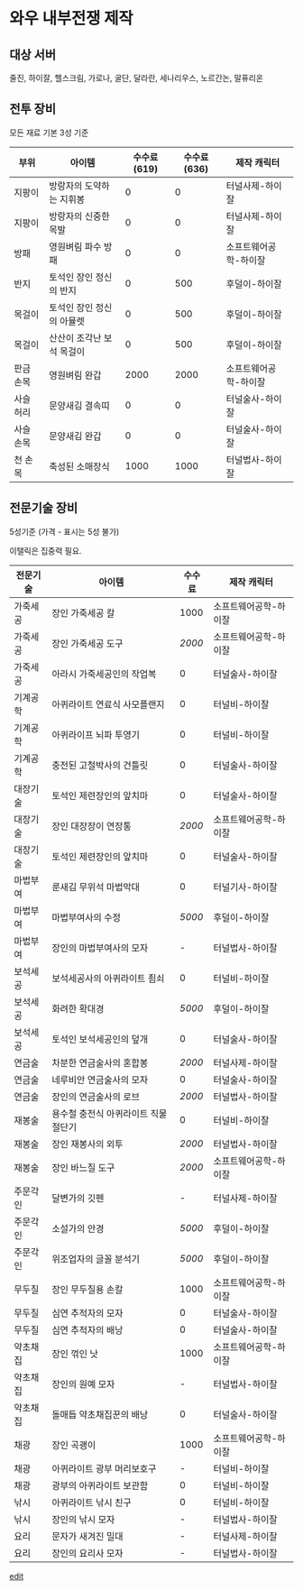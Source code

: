 # 와우 내부전쟁 제작

## 대상 서버

줄진, 하이잘, 헬스크림, 가로나, 굴단, 달라란, 세나리우스, 노르간논, 말퓨리온

## 전투 장비

모든 재료 기본 3성 기준

| 부위 | 아이템 | 수수료(619) | 수수료 (636) | 제작 캐릭터 |
|-|-|-|-|-|
|지팡이|방랑자의 도약하는 지휘봉|0|0|터널사제-하이잘|
|지팡이|방랑자의 신중한 목발|0|0|터널사제-하이잘|
|방패|영원벼림 파수 방패|0|0|소프트웨어공학-하이잘|
|반지|토석인 장인 정신의 반지|0|500|후덜이-하이잘|
|목걸이|토석인 장인 정신의 아뮬렛|0|500|후덜이-하이잘|
|목걸이|산산이 조각난 보석 목걸이|0|500|후덜이-하이잘|
|판금 손목|영원벼림 완갑|2000|2000|소프트웨어공학-하이잘|
|사슬 허리|문양새김 결속띠|0|0|터널술사-하이잘|
|사슬 손목|문양새김 완갑|0|0|터널술사-하이잘|
|천 손목|축성된 소매장식|1000|1000|터널법사-하이잘|

## 전문기술 장비

5성기준 (가격 - 표시는 5성 불가)

이탤릭은 집중력 필요.

| 전문기술 | 아이템 | 수수료 | 제작 캐릭터 |
|-|-|-|-|
|가죽세공|장인 가죽세공 칼|1000|소프트웨어공학-하이잘|
|가죽세공|장인 가죽세공 도구|_2000_|소프트웨어공학-하이잘|
|가죽세공|아라시 가죽세공인의 작업복|0|터널술사-하이잘|
|기계공학|아퀴라이트 연료식 사모플랜지|0|터널비-하이잘|
|기계공학|아퀴라이프 뇌파 투영기|0|터널비-하이잘|
|기계공학|충전된 고철박사의 건틀릿|0|터널술사-하이잘|
|대장기술|토석인 제련장인의 앞치마|0|터널술사-하이잘|
|대장기술|장인 대장장이 연장통|_2000_|소프트웨어공학-하이잘|
|대장기술|토석인 제련장인의 앞치마|0|터널술사-하이잘|
|마법부여|룬새김 무위석 마법막대|0|터널기사-하이잘|
|마법부여|마법부여사의 수정|_5000_|후덜이-하이잘|
|마법부여|장인의 마법부여사의 모자|-|터널법사-하이잘|
|보석세공|보석세공사의 아퀴라이트 죔쇠|0|터널비-하이잘|
|보석세공|화려한 확대경|_5000_|후덜이-하이잘|
|보석세공|토석인 보석세공인의 덮개|0|터널술사-하이잘|
|연금술|차분한 연금술사의 혼합봉|_2000_|터널사제-하이잘|
|연금술|네루비안 연금술사의 모자|0|터널술사-하이잘|
|연금술|장인의 연금술사의 로브|_2000_|터널법사-하이잘|
|재봉술|용수철 충전식 아퀴라이트 직물 절단기|0|터널비-하이잘|
|재봉술|장인 재봉사의 외투|_2000_|터널법사-하이잘|
|재봉술|장인 바느질 도구|_2000_|소프트웨어공학-하이잘|
|주문각인|달변가의 깃펜|-|터널사제-하이잘|
|주문각인|소설가의 안경|_5000_|후덜이-하이잘|
|주문각인|위조업자의 글꼴 분석기|_5000_|후덜이-하이잘|
|무두질|장인 무두질용 손칼|1000|소프트웨어공학-하이잘|
|무두질|심연 추적자의 모자|0|터널술사-하이잘|
|무두질|심연 추적자의 배낭|0|터널술사-하이잘|
|약초채집|장인 꺾인 낫|1000|소프트웨어공학-하이잘|
|약초채집|장인의 원예 모자|-|터널법사-하이잘|
|약초채집|돌매듭 약초채집꾼의 배낭|0|터널술사-하이잘|
|채광|장인 곡괭이|1000|소프트웨어공학-하이잘|
|채광|아퀴라이트 광부 머리보호구|-|터널비-하이잘|
|채광|광부의 아퀴라이트 보관함|0|터널비-하이잘|
|낚시|아퀴라이트 낚시 친구|0|터널비-하이잘|
|낚시|장인의 낚시 모자|-|터널법사-하이잘|
|요리|문자가 새겨진 밀대|-|터널사제-하이잘|
|요리|장인의 요리사 모자|-|터널법사-하이잘|

[edit](https://github.com/syspro86/wow-craft/edit/main/README.md)
